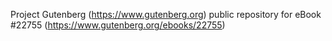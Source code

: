 Project Gutenberg (https://www.gutenberg.org) public repository for eBook #22755 (https://www.gutenberg.org/ebooks/22755)
